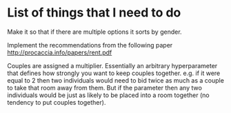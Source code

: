 # List of things that I need to do

Make it so that if there are multiple options it sorts by gender.

Implement the recommendations from the following paper
http://procaccia.info/papers/rent.pdf

Couples are assigned a multiplier. Essentially an arbitrary hyperparameter that defines how strongly you want to keep couples together. e.g. if it were equal to 2 then two individuals would need to bid twice as much as a couple to take that room away from them. But if the parameter then any two individuals would be just as likely to be placed into a room together (no tendency to put couples together). 

